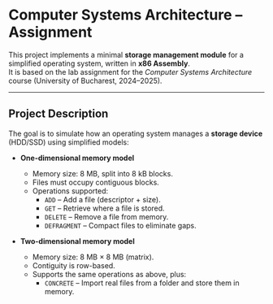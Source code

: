 # Computer Systems Architecture – Assignment

This project implements a minimal **storage management module** for a simplified operating system, written in **x86 Assembly**.  
It is based on the lab assignment for the _Computer Systems Architecture_ course (University of Bucharest, 2024–2025).

---

## Project Description

The goal is to simulate how an operating system manages a **storage device** (HDD/SSD) using simplified models:

- **One-dimensional memory model**
  - Memory size: 8 MB, split into 8 kB blocks.
  - Files must occupy contiguous blocks.
  - Operations supported:
    - `ADD` – Add a file (descriptor + size).
    - `GET` – Retrieve where a file is stored.
    - `DELETE` – Remove a file from memory.
    - `DEFRAGMENT` – Compact files to eliminate gaps.

- **Two-dimensional memory model**
  - Memory size: 8 MB × 8 MB (matrix).
  - Contiguity is row-based.
  - Supports the same operations as above, plus:
    - `CONCRETE` – Import real files from a folder and store them in memory.
